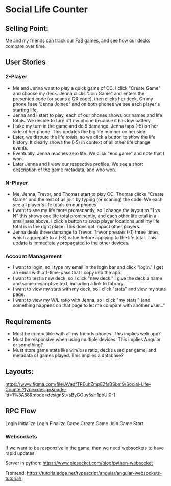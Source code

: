 # Social Life Counter

## Selling Point:

Me and my friends can track our FaB games, and see how our decks compare over
time.

## User Stories

### 2-Player

- Me and Jenna want to play a quick game of CC. I click "Create Game" and choose
    my deck. Jenna clicks "Join Game" and enters the presented code (or scans a
    QR code), then clicks her deck. On my phone I see "Jenna Joined" and on both
    phones we see each player's starting life.
- Jenna and I start to play, each of our phones shows our names and life totals.
    We decide to turn off my phone because it has low battery.
- I take my turn in the game and do 5 damange. Jenna taps (-5) on her side
    of her phone. This updates the big life number on her side.
- Later, we dispute the life totals, so we click a button to show the life
    history. It clearly shows the (-5) in context of all other life change
    events.
- Eventually, Jenna reaches zero life. We click "end game" and note that I won.
- Later Jenna and I view our respective profiles. We see a short description of
    the game metadata, and who won.

### N-Player

- Me, Jenna, Trevor, and Thomas start to play CC. Thomas clicks "Create Game"
    and the rest of us join by typing (or scaning) the code. We each see all
    player's life totals on our phones.
- I want to see my life more promenantly, so I change the layout to "1 vs N"
    this shows one life total prominently, and each other life total in a small
    area above. I click a button to swap player locations until my life total is
    in the right place. This does not impact other players.
- Jenna deals three damange to Trevor. Trevor presses (-1) three times, which
    aggregate to a (-3) value before applying to the life total. This update is
    immediately propagated to the other devices.

### Account Management

- I want to login, so I type my email in the login bar and click "login." I get
    an email with a 1-time-pass that I copy into the app.
- I want to test a new deck, so I click "new deck." I give the deck a name and
    some descriptive text, including a link to fabrary.
- I want to view my stats with my deck, so I click "stats" and view my stats
    page.
- I want to view my W/L ratio with Jenna, so I click "my stats." (and something
    happens on that page to let me compare with another user..."

## Requirements

- Must be compatible with all my friends phones. This implies web app?
- Must be responsive when using multiple devices. This implies Angular or
    something?
- Must store game stats like win/loss ratio, decks used per game, and metadata
    of games played. This implies a database?

## Layouts:

https://www.figma.com/file/AVadfTPEuhZmpEZfsBSbm9/Social-Life-Counter?type=design&node-id=1%3A58&mode=design&t=sByGOuy5sH1pbUI0-1

## RPC Flow

Login Initialize
Login Finalize
Game Create
Game Join
Game Start

### Websockets

If we want to be responsive in the game, then we need websockets to have rapid
updates.

Server in python:
https://www.piesocket.com/blog/python-websocket

Frontend:
https://tutorialedge.net/typescript/angular/angular-websockets-tutorial/
